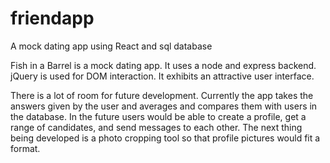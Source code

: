 # friendapp
A mock dating app using React and sql database

Fish in a Barrel is a mock dating app. It uses a node and express backend. jQuery is used for DOM interaction.
It exhibits an attractive user interface. 

There is a lot of room for future development. Currently the app takes the answers given by the user and averages and compares
them with users in the database. In the future users would be able to create a profile, get a range of candidates,
and send messages to each other. The next thing being developed is a photo cropping tool so that profile pictures would fit a format. 
